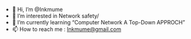 - 👋 Hi, I’m @Inkmume
- 👀 I’m interested in Network safety/
- 🌱 I’m currently learning “Computer Network A Top-Down APPROCH”
- 📫 How to reach me : Inkmume@gmail.com

